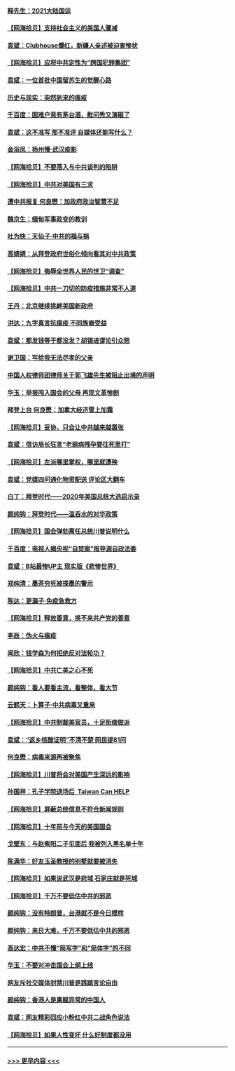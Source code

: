#### [释先生：2021大陆国运](../pages/nsc993/n12744813.md?t=02101801) 
#### [【网海拾贝】支持社会主义的美国人骤减](../pages/nsc993/n12742476.md?t=02101801) 
#### [袁斌：Clubhouse爆红，新疆人亲述被迫害惨状](../pages/nsc993/n12742407.md?t=02101801) 
#### [【网海拾贝】应将中共定性为“跨国犯罪集团”](../pages/nsc993/n12740430.md?t=02101801) 
#### [袁斌：一位首批中国留苏生的觉醒心路](../pages/nsc993/n12740396.md?t=02101801) 
#### [历史与现实：突然到来的瘟疫](../pages/nsc993/n12738507.md?t=02101801) 
#### [千百度：困难户竟有茅台酒，慰问秀又演砸了](../pages/nsc993/n12738362.md?t=02101801) 
#### [袁斌：这不准写 那不准评 自媒体还能写什么？](../pages/nsc993/n12737833.md?t=02101801) 
#### [金浴凤：扬州慢‧武汉疫影](../pages/nsc993/n12737248.md?t=02101801) 
#### [【网海拾贝】不要落入与中共谈判的陷阱](../pages/nsc993/n12735229.md?t=02101801) 
#### [【网海拾贝】中共对美国有三求](../pages/nsc993/n12735197.md?t=02101801) 
#### [遭中共报复 何良懋：加政府政治智慧不足](../pages/nsc993/n12734323.md?t=02101801) 
#### [魏京生：缅甸军事政变的教训](../pages/nsc993/n12732470.md?t=02101801) 
#### [吐为快：天仙子·中共的福与祸](../pages/nsc993/n12732165.md?t=02101801) 
#### [高婧婧：从拜登政府世俗化倾向看其对中共政策](../pages/nsc993/n12730028.md?t=02101801) 
#### [【网海拾贝】侮辱全世界人民的世卫“调查”](../pages/nsc993/n12727884.md?t=02101801) 
#### [【网海拾贝】中共一刀切的防疫措施非常不人道](../pages/nsc993/n12724879.md?t=02101801) 
#### [王丹：北京继续挑衅美国新政府](../pages/nsc993/n12722456.md?t=02101801) 
#### [洪达：九字真言抗瘟疫 不同族裔受益](../pages/nsc993/n12722448.md?t=02101801) 
#### [袁斌：都发钱等于都没发？胡锡进谬论引众怒](../pages/nsc993/n12722393.md?t=02101801) 
#### [谢卫国：写给我无法尽孝的父亲](../pages/nsc993/n12720325.md?t=02101801) 
#### [中国人权律师团律师关于郭飞雄先生被阻止出境的声明](../pages/nsc993/n12720203.md?t=02101801) 
#### [华玉：举报闯入国会的父母 再现文革惨剧](../pages/nsc993/n12719070.md?t=02101801) 
#### [拜登上台 何良懋：加拿大经济雪上加霜](../pages/nsc993/n12718943.md?t=02101801) 
#### [【网海拾贝】妥协，只会让中共越来越嚣张](../pages/nsc993/n12717392.md?t=02101801) 
#### [袁斌：信访局长狂言“老弱病残孕要往死里打”](../pages/nsc993/n12717343.md?t=02101801) 
#### [【网海拾贝】左派哪里掌权，哪里就遭殃](../pages/nsc993/n12715009.md?t=02101801) 
#### [袁斌：党媒四问通化物资配送 评论区大翻车](../pages/nsc993/n12714950.md?t=02101801) 
#### [白丁：拜登时代——2020年美国总统大选启示录](../pages/nsc993/n12714920.md?t=02101801) 
#### [颜纯钩：拜登时代——温吞水的对华政策](../pages/nsc993/n12713245.md?t=02101801) 
#### [【网海拾贝】国会弹劾离任总统川普说明什么](../pages/nsc993/n12712816.md?t=02101801) 
#### [千百度：电视人揭央视“自焚案”报导源自政法委](../pages/nsc993/n12709760.md?t=02101801) 
#### [袁斌：B站最惨UP主 现实版《悲惨世界》](../pages/nsc993/n12709686.md?t=02101801) 
#### [郑纯清：墨茶穷死被搽墨的警示](../pages/nsc993/n12709262.md?t=02101801) 
#### [陈达：更漏子·免疫急救方](../pages/nsc993/n12709244.md?t=02101801) 
#### [【网海拾贝】释放善意，换不来共产党的善意](../pages/nsc993/n12708361.md?t=02101801) 
#### [李辰：伪火与瘟疫](../pages/nsc993/n12707981.md?t=02101801) 
#### [闻欣：钱学森为何拒绝反对法轮功？](../pages/nsc993/n12707407.md?t=02101801) 
#### [【网海拾贝】中共亡美之心不死](../pages/nsc993/n12707621.md?t=02101801) 
#### [颜纯钩：看人要看主流，看整体，看大节](../pages/nsc993/n12707536.md?t=02101801) 
#### [云鹤天：卜算子‧中共病毒又重来](../pages/nsc993/n12707408.md?t=02101801) 
#### [【网海拾贝】中共制裁美官员，十足街痞做派](../pages/nsc993/n12705115.md?t=02101801) 
#### [袁斌：“返乡核酸证明”不清不楚 网民提81问](../pages/nsc993/n12704982.md?t=02101801) 
#### [何良懋：病毒来源再被聚焦](../pages/nsc993/n12704944.md?t=02101801) 
#### [【网海拾贝】川普将会对美国产生深远的影响](../pages/nsc993/n12703045.md?t=02101801) 
#### [孙国祥：孔子学院退场后  Taiwan Can HELP](../pages/nsc993/n12702430.md?t=02101801) 
#### [【网海拾贝】屏蔽总统信息不符合新闻规则](../pages/nsc993/n12699998.md?t=02101801) 
#### [【网海拾贝】十年前与今天的美国国会](../pages/nsc993/n12696993.md?t=02101801) 
#### [戈壁东：与赵紫阳二子见面后 我被列入黑名单十年](../pages/nsc993/n12696215.md?t=02101801) 
#### [陈满华：好友玉圣教授的别墅就要被消失](../pages/nsc993/n12695411.md?t=02101801) 
#### [【网海拾贝】如果说武汉是悲城 石家庄就是死城](../pages/nsc993/n12694589.md?t=02101801) 
#### [【网海拾贝】千万不要低估中共的邪恶](../pages/nsc993/n12692771.md?t=02101801) 
#### [颜纯钩：没有特朗普，台港就不是今日模样](../pages/nsc993/n12692678.md?t=02101801) 
#### [颜纯钩：来日大难，千万不要低估中共的邪恶](../pages/nsc993/n12692080.md?t=02101801) 
#### [高达宏：中共不懂“简写字”和“简体字”的不同](../pages/nsc993/n12692068.md?t=02101801) 
#### [华玉：不要对冲击国会上纲上线](../pages/nsc993/n12689948.md?t=02101801) 
#### [网友斥社交媒体封禁川普是践踏言论自由](../pages/nsc993/n12687482.md?t=02101801) 
#### [颜纯钩：香港人是禀赋异常的中国人](../pages/nsc993/n12685142.md?t=02101801) 
#### [袁斌：网友精彩回应小粉红中共二战角色说法](../pages/nsc993/n12684994.md?t=02101801) 
#### [【网海拾贝】如果人性变坏 什么好制度都没用](../pages/nsc993/n12683000.md?t=02101801) 

----
#### [ >>> 更早内容 <<< ](../indexes/nsc993-earlier.md)

